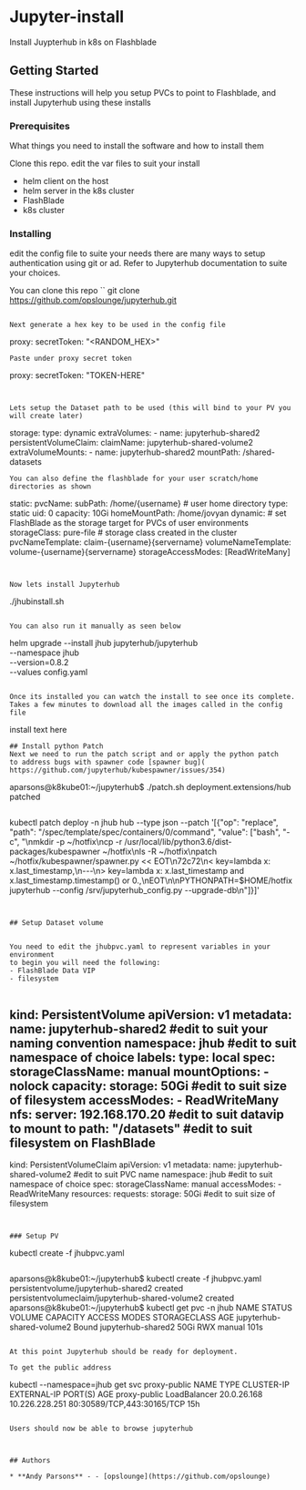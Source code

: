 # Jupyter-install		

Install Juypterhub in k8s on Flashblade 

## Getting Started

These instructions will help you setup PVCs to point to Flashblade, and install 
Jupyterhub using these installs

### Prerequisites

What things you need to install the software and how to install them

Clone this repo. edit the var files to suit your install

- helm client on the host
- helm server in the k8s cluster
- FlashBlade
- k8s cluster


### Installing

edit the config file to suite your needs
there are many ways to setup authentication using git or ad. Refer to Jupyterhub documentation to suite your choices. 

You can clone this repo
``
git clone https://github.com/opslounge/jupyterhub.git
```

Next generate a hex key to be used in the config file
```
proxy:
  secretToken: "<RANDOM_HEX>"
```
Paste under proxy secret token
```
proxy:
  secretToken: "TOKEN-HERE"
```


Lets setup the Dataset path to be used (this will bind to your PV you will create later)
```
  storage:
    type: dynamic
    extraVolumes:
      - name: jupyterhub-shared2
        persistentVolumeClaim:
          claimName: jupyterhub-shared-volume2
    extraVolumeMounts:
      - name: jupyterhub-shared2
        mountPath: /shared-datasets
```
You can also define the flashblade for your user scratch/home directories as shown

```
static:
      pvcName:
      subPath: /home/{username}   # user home directory
      type: static
      uid: 0
    capacity: 10Gi
    homeMountPath: /home/jovyan
    dynamic:   # set FlashBlade as the storage target for PVCs of user environments
      storageClass: pure-file   # storage class created in the cluster
      pvcNameTemplate: claim-{username}{servername}
      volumeNameTemplate: volume-{username}{servername}
      storageAccessModes: [ReadWriteMany]
```


Now lets install Jupyterhub

```
./jhubinstall.sh
```

You can also run it manually as seen below 
```
helm upgrade --install jhub jupyterhub/jupyterhub \
  --namespace jhub  \
  --version=0.8.2 \
  --values config.yaml
```

Once its installed you can watch the install to see once its complete. 
Takes a few minutes to download all the images called in the config file

```
install text here
```
## Install python Patch
Next we need to run the patch script and or apply the python patch
to address bugs with spawner code [spawner bug]( https://github.com/jupyterhub/kubespawner/issues/354)

```
aparsons@k8kube01:~/jupyterhub$ ./patch.sh
deployment.extensions/hub patched
```

```
kubectl patch deploy -n jhub hub --type json --patch '[{"op": "replace", "path": "/spec/template/spec/containers/0/command", "value": ["bash", "-c", "\nmkdir -p ~/hotfix\ncp -r /usr/local/lib/python3.6/dist-packages/kubespawner ~/hotfix\nls -R ~/hotfix\npatch ~/hotfix/kubespawner/spawner.py << EOT\n72c72\n<             key=lambda x: x.last_timestamp,\n---\n>             key=lambda x: x.last_timestamp and x.last_timestamp.timestamp() or 0.,\nEOT\n\nPYTHONPATH=$HOME/hotfix jupyterhub --config /srv/jupyterhub_config.py --upgrade-db\n"]}]'
```


## Setup Dataset volume


You need to edit the jhubpvc.yaml to represent variables in your environment
to begin you will need the following: 
- FlashBlade Data VIP
- filesystem


```
kind: PersistentVolume
apiVersion: v1
metadata:
  name: jupyterhub-shared2    #edit to suit your naming convention
  namespace: jhub             #edit to suit namespace of choice
  labels:
    type: local
spec:
  storageClassName: manual
  mountOptions:
    - nolock
  capacity:
    storage: 50Gi             #edit to suit size of filesystem
  accessModes:
    - ReadWriteMany
  nfs:
    server: 192.168.170.20    #edit to suit datavip to mount to
    path: "/datasets"         #edit to suit filesystem on FlashBlade
---
kind: PersistentVolumeClaim
apiVersion: v1
metadata:
  name: jupyterhub-shared-volume2   #edit to suit PVC name
  namespace: jhub                   #edit to suit namespace of choice
spec:
  storageClassName: manual
  accessModes:
    - ReadWriteMany
  resources:
    requests:
      storage: 50Gi                 #edit to suit size of filesystem
```


### Setup PV

```
kubectl create -f jhubpvc.yaml
```
```
aparsons@k8kube01:~/jupyterhub$ kubectl create -f jhubpvc.yaml
persistentvolume/jupyterhub-shared2 created
persistentvolumeclaim/jupyterhub-shared-volume2 created
aparsons@k8kube01:~/jupyterhub$ kubectl get pvc -n jhub
NAME                        STATUS    VOLUME               CAPACITY   ACCESS MODES   STORAGECLASS   AGE
jupyterhub-shared-volume2   Bound     jupyterhub-shared2   50Gi       RWX            manual         101s

```

At this point Jupyterhub should be ready for deployment. 

To get the public address 
```
kubectl --namespace=jhub get svc proxy-public
NAME           TYPE           CLUSTER-IP    EXTERNAL-IP      PORT(S)                      AGE
proxy-public   LoadBalancer   20.0.26.168   10.226.228.251   80:30589/TCP,443:30165/TCP   15h
```

Users should now be able to browse jupyterhub



## Authors

* **Andy Parsons** - - [opslounge](https://github.com/opslounge)






